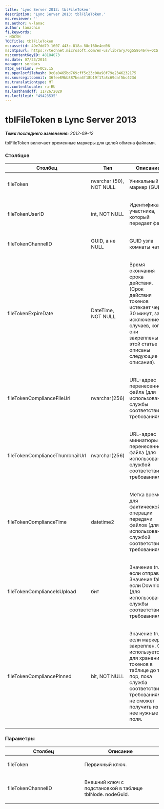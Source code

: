 ```yaml
---
title: 'Lync Server 2013: tblFileToken'
description: 'Lync Server 2013: tblFileToken.'
ms.reviewer: ''
ms.author: v-lanac
author: lanachin
f1.keywords:
- NOCSH
TOCTitle: tblFileToken
ms:assetid: 49e7dd79-1607-443c-818a-88c160e4ed06
ms:mtpsurl: https://technet.microsoft.com/en-us/library/Gg558646(v=OCS.15)
ms:contentKeyID: 48184073
ms.date: 07/23/2014
manager: serdars
mtps_version: v=OCS.15
ms.openlocfilehash: 9c0a0465bd769cff5c23c00a98f79e2346232175
ms.sourcegitcommit: 36fee89bb887bea4f18b19f17a8c69daf5bc423d
ms.translationtype: MT
ms.contentlocale: ru-RU
ms.lasthandoff: 11/26/2020
ms.locfileid: "49423535"
---
```

# <a name="tblfiletoken-in-lync-server-2013"></a>tblFileToken в Lync Server 2013

<div data-xmlns="http://www.w3.org/1999/xhtml">

<div class="topic" data-xmlns="http://www.w3.org/1999/xhtml" data-msxsl="urn:schemas-microsoft-com:xslt" data-cs="https://msdn.microsoft.com/">

<div data-asp="https://msdn2.microsoft.com/asp">



</div>

<div id="mainSection">

<div id="mainBody">

<span> </span>

_**Тема последнего изменения:** 2012-09-12_

tblFileToken включает временные маркеры для целей обмена файлами.

### <a name="columns"></a>Столбцов

<table>
<colgroup>
<col style="width: 33%" />
<col style="width: 33%" />
<col style="width: 33%" />
</colgroup>
<thead>
<tr class="header">
<th>Столбец</th>
<th>Тип</th>
<th>Описание</th>
</tr>
</thead>
<tbody>
<tr class="odd">
<td><p>fileToken</p></td>
<td><p>nvarchar (50), NOT NULL</p></td>
<td><p>Уникальный маркер (GUID).</p></td>
</tr>
<tr class="even">
<td><p>fileTokenUserID</p></td>
<td><p>int, NOT NULL</p></td>
<td><p>Идентификатор участника, который передает файл.</p></td>
</tr>
<tr class="odd">
<td><p>fileTokenChannelID</p></td>
<td><p>GUID, а не NULL</p></td>
<td><p>GUID узла комнаты чата.</p></td>
</tr>
<tr class="even">
<td><p>fileTokenExpireDate</p></td>
<td><p>DateTime, NOT NULL</p></td>
<td><p>Время окончания срока действия. (Срок действия токенов истекает через 30 минут, за исключением случаев, когда они закреплены (в этой статье описаны следующие описания).</p></td>
</tr>
<tr class="odd">
<td><p>fileTokenComplianceFileUrl</p></td>
<td><p>nvarchar(256)</p></td>
<td><p>URL-адрес перенесенного файла (для использования службы соответствия требованиям).</p></td>
</tr>
<tr class="even">
<td><p>fileTokenComplianceThumbnailUrl</p></td>
<td><p>nvarchar(256)</p></td>
<td><p>URL-адрес миниатюры перенесенного файла (для использования службой соответствия требованиям).</p></td>
</tr>
<tr class="odd">
<td><p>fileTokenComplianceTime</p></td>
<td><p>datetime2</p></td>
<td><p>Метка времени для фактической операции передачи файлов (для использования службой соответствия требованиям).</p></td>
</tr>
<tr class="even">
<td><p>fileTokenComplianceIsUpload</p></td>
<td><p>бит</p></td>
<td><p>Значение true, если отправка; Значение false, если Download (для использования службы соответствия требованиям).</p></td>
</tr>
<tr class="odd">
<td><p>fileTokenCompliancePinned</p></td>
<td><p>bit, NOT NULL</p></td>
<td><p>Значение true, если маркер закреплен. Она используется для хранения токенов в таблице до тех пор, пока служба соответствия требованиям не сможет получить из нее нужные поля.</p></td>
</tr>
</tbody>
</table>


### <a name="keys"></a>Параметры

<table>
<colgroup>
<col style="width: 50%" />
<col style="width: 50%" />
</colgroup>
<thead>
<tr class="header">
<th>Столбец</th>
<th>Описание</th>
</tr>
</thead>
<tbody>
<tr class="odd">
<td><p>fileToken</p></td>
<td><p>Первичный ключ.</p></td>
</tr>
<tr class="even">
<td><p>fileTokenChannelID</p></td>
<td><p>Внешний ключ с подстановкой в таблице tblNode. nodeGuid.</p></td>
</tr>
</tbody>
</table>


</div>

<span> </span>

</div>

</div>

</div>

